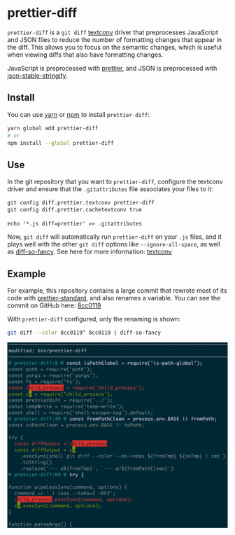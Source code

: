 # prettier-diff

`prettier-diff` is a `git diff` [textconv] driver that preprocesses JavaScript and JSON files to reduce the number of formatting changes that appear in the diff.
This allows you to focus on the semantic changes, which is useful when viewing diffs that also have formatting changes.

JavaScript is preprocessed with [prettier], and JSON is preprocessed with [json-stable-stringify].

[textconv]: https://git.wiki.kernel.org/index.php/Textconv
[prettier]: https://github.com/prettier/prettier
[json-stable-stringify]: https://github.com/substack/json-stable-stringify

## Install

You can use [yarn] or [npm] to install `prettier-diff`:

```bash
yarn global add prettier-diff
# or
npm install --global prettier-diff
```

## Use

In the git repository that you want to `prettier-diff`, configure the textconv driver and ensure that the `.gitattributes` file associates your files to it:

```
git config diff.prettier.textconv prettier-diff
git config diff.prettier.cachetextconv true

echo '*.js diff=prettier' >> .gitattributes
```

Now, `git diff` will automatically run `prettier-diff` on your `.js` files, and it plays well with the other `git diff` options like `--ignore-all-space`, as well as [diff-so-fancy].
See here for more information: [textconv]

[yarn]: https://yarnpkg.com/en/docs/getting-started
[npm]: https://www.npmjs.com/get-npm
[diff-so-fancy]: https://github.com/so-fancy/diff-so-fancy
[textconv]: https://git.wiki.kernel.org/index.php/Textconv

## Example

For example, this repository contains a large commit that rewrote most of its code with [prettier-standard], and also renames a variable. You can see the commit on GitHub here: [8cc0119]

With `prettier-diff` configured, only the renaming is shown:

```bash
git diff --color 8cc0119^ 8cc0119 | diff-so-fancy
```

![screenshot of `prettier-diff 8cc0119^ 8cc0119`](screenshot.png)

[prettier-standard]: https://github.com/sheerun/prettier-standard
[8cc0119]: https://github.com/josephfrazier/prettier-diff/commit/8cc0119e3969132670e6b13cde1583280fababa5
